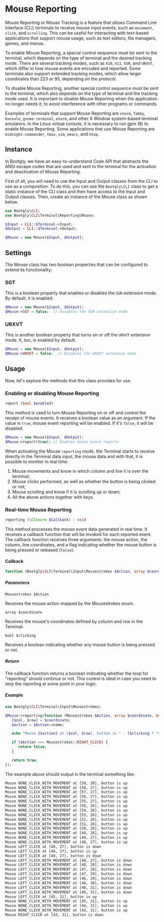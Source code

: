 # Mouse Reporting

Mouse Reporting or Mouse Tracking is a feature that allows Command Line Interface (CLI) terminals to receive mouse input events, such as `movement`, `click`, and `scrolling`. This can be useful for interacting with text-based applications that support mouse usage, such as text editors, file managers, games, and menus.

To enable Mouse Reporting, a special control sequence must be sent to the terminal, which depends on the type of terminal and the desired tracking mode. There are several tracking modes, such as `X10`, `X11`, `SGR`, and `URXVT`, which differ in how mouse events are encoded and reported. Some terminals also support extended tracking modes, which allow larger coordinates than 223 or 95, depending on the protocol.

To disable Mouse Reporting, another special control sequence must be sent to the terminal, which also depends on the type of terminal and the tracking mode used. It is important to disable Mouse Reporting when the application no longer needs it, to avoid interference with other programs or commands.

Examples of terminals that support Mouse Reporting are `xterm`, `Tabby`, `Konsole`, `gnome-terminal`, `eterm`, and other X Window system-based terminal emulators. In the Linux virtual console, it is necessary to run gpm (8) to enable Mouse Reporting. Some applications that use Mouse Reporting are `midnight-commander`, `tmux`, `vim`, `emacs`, and `htop`.

## Instance

In Bootgly, we have an easy-to-understand Code API that abstracts the ANSI escape codes that are used and sent to the terminal for the activation and deactivation of Mouse Reporting.

First of all, you will need to use the Input and Output classes from the CLI to use as a composition\. To do this, you can use the `Bootgly\CLI` class to get a static instance of the CLI class and then have access to the Input and Output classes. Then, create an instance of the Mouse class as shown below.

```php
use Bootgly\CLI;
use Bootgly\CLI\Terminal\Reporting\Mouse;

$Input = CLI::$Terminal->Input;
$Output = CLI::$Terminal->Output;

$Mouse = new Mouse($Input, $Output);
```

## Settings

The Mouse class has two boolean properties that can be configured to extend its functionality:

### SGT

This is a boolean property that enables or disables the `SGR` extension mode. By default, it is enabled.

```php
$Mouse = new Mouse($Input, $Output);
$Mouse->SGT = false;  // Disables the SGR extension mode
```

### URXVT

This is another boolean property that turns on or off the `URXVT` extension mode. It, too, is enabled by default.

```php
$Mouse = new Mouse($Input, $Output);
$Mouse->URXVT = false;  // Disables the URXVT extension mode
```

## Usage

Now, let's explore the methods that this class provides for use.

### Enabling or disabling Mouse Reporting

```php
report (bool $enabled)
```

This method is used to turn Mouse Reporting on or off and control the receipt of mouse events. It receives a boolean value as an argument. If the value is `true`, mouse event reporting will be enabled. If it's `false`, it will be disabled.

```php
$Mouse = new Mouse($Input, $Output);
$Mouse->report(true); // Enables mouse event reports
```

When activating the Mouse `reporting` mode, the Terminal starts to receive directly in the Terminal data input, the mouse data and with that, it is possible to monitor in real time:

1) Mouse movements and know in which column and line it is over the terminal;
2) Mouse clicks performed, as well as whether the button is being clicked or not;
3) Mouse scrolling and know if it is scrolling up or down;
4) All the above actions together with keys.

### Real-time Mouse Reporting

```php
reporting (\Closure $Callback) : void
```

This method processes the mouse event data generated in real time. It receives a callback function that will be invoked for each reported event. The callback function receives three arguments: the mouse action, the column, line coordinates, and a flag indicating whether the mouse button is being pressed or released (`false`).

#### Callback

```php
function (Bootgly\CLI\Terminal\Input\Mousestrokes $Action, array $coordinate, bool $clicking) : bool;
```

##### Parameters

`Mousestrokes $Action`

Receives the mouse action mapped by the Mousestrokes enum.

`array $coordinate`

Receives the mouse's coordinates defined by column and row in the Terminal.

`bool $clicking`

Receives a boolean indicating whether any mouse button is being pressed or not.

##### Return

The callback function returns a boolean indicating whether the loop for "reporting" should continue or not. This control is ideal in case you need to stop the reporting at some point in your logic.

##### Example

```php
use Bootgly\CLI\Terminal\Input\Mousestrokes;

$Mouse->reporting(function (Mousestrokes $Action, array $coordinate, bool $clicking) {
   [$col, $row] = $coordinate;
   $action = $Action->name;

   echo "Mouse {$action} at [$col, $row], button is " . ($clicking ? "down" : "up") . PHP_EOL;

   if ($Action === Mousestrokes::RIGHT_CLICK) {
      return false;
   }

   return true;
});
```

The example above should output in the terminal something like:

```txt
Mouse NONE_CLICK_WITH_MOVEMENT at [58, 28], button is up
Mouse NONE_CLICK_WITH_MOVEMENT at [58, 27], button is up
Mouse NONE_CLICK_WITH_MOVEMENT at [57, 27], button is up
Mouse NONE_CLICK_WITH_MOVEMENT at [56, 27], button is up
Mouse NONE_CLICK_WITH_MOVEMENT at [55, 27], button is up
Mouse NONE_CLICK_WITH_MOVEMENT at [55, 26], button is up
Mouse NONE_CLICK_WITH_MOVEMENT at [54, 26], button is up
Mouse NONE_CLICK_WITH_MOVEMENT at [53, 26], button is up
Mouse NONE_CLICK_WITH_MOVEMENT at [52, 26], button is up
Mouse NONE_CLICK_WITH_MOVEMENT at [51, 26], button is up
Mouse NONE_CLICK_WITH_MOVEMENT at [50, 26], button is up
Mouse NONE_CLICK_WITH_MOVEMENT at [49, 26], button is up
Mouse NONE_CLICK_WITH_MOVEMENT at [49, 27], button is up
Mouse NONE_CLICK_WITH_MOVEMENT at [48, 27], button is up
Mouse LEFT_CLICK at [48, 27], button is down
Mouse LEFT_CLICK at [48, 27], button is up
Mouse LEFT_CLICK at [48, 27], button is down
Mouse LEFT_CLICK_WITH_MOVEMENT at [48, 27], button is down
Mouse LEFT_CLICK_WITH_MOVEMENT at [48, 28], button is down
Mouse LEFT_CLICK_WITH_MOVEMENT at [47, 28], button is down
Mouse LEFT_CLICK_WITH_MOVEMENT at [47, 29], button is down
Mouse LEFT_CLICK_WITH_MOVEMENT at [46, 29], button is down
Mouse LEFT_CLICK_WITH_MOVEMENT at [46, 30], button is down
Mouse LEFT_CLICK_WITH_MOVEMENT at [46, 31], button is down
Mouse LEFT_CLICK_WITH_MOVEMENT at [45, 31], button is down
Mouse LEFT_CLICK at [45, 31], button is up
Mouse NONE_CLICK_WITH_MOVEMENT at [45, 31], button is up
Mouse NONE_CLICK_WITH_MOVEMENT at [44, 31], button is up
Mouse NONE_CLICK_WITH_MOVEMENT at [43, 31], button is up
Mouse RIGHT_CLICK at [43, 31], button is down
```
